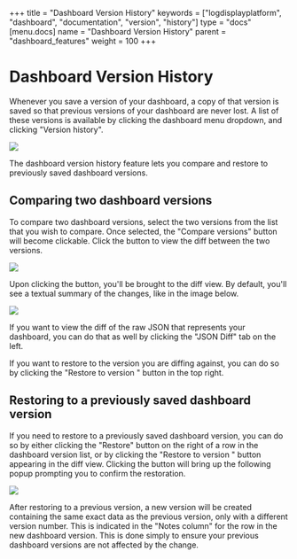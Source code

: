 +++
title = "Dashboard Version History"
keywords = ["logdisplayplatform", "dashboard", "documentation", "version", "history"]
type = "docs"
[menu.docs]
name = "Dashboard Version History"
parent = "dashboard_features"
weight = 100
+++


# Dashboard Version History

Whenever you save a version of your dashboard, a copy of that version is saved so that previous versions of your dashboard are never lost. A list of these versions is available by clicking the dashboard menu dropdown, and clicking "Version history".

<img class="no-shadow" src="/img/docs/v4/dashboard_versions_list.png">

The dashboard version history feature lets you compare and restore to previously saved dashboard versions.

## Comparing two dashboard versions

To compare two dashboard versions, select the two versions from the list that you wish to compare. Once selected, the "Compare versions" button will become clickable. Click the button to view the diff between the two versions.

<img class="no-shadow" src="/img/docs/v4/dashboard_versions_select.png">

Upon clicking the button, you'll be brought to the diff view. By default, you'll see a textual summary of the changes, like in the image below.

<img class="no-shadow" src="/img/docs/v4/dashboard_versions_diff_basic.png">

If you want to view the diff of the raw JSON that represents your dashboard, you can do that as well by clicking the "JSON Diff" tab on the left.

If you want to restore to the version you are diffing against, you can do so by clicking the "Restore to version <x>" button in the top right.

## Restoring to a previously saved dashboard version

If you need to restore to a previously saved dashboard version, you can do so by either clicking the "Restore" button on the right of a row in the dashboard version list, or by clicking the "Restore to version <x>" button appearing in the diff view. Clicking the button will bring up the following popup prompting you to confirm the restoration.

<img class="no-shadow" src="/img/docs/v4/dashboard_versions_restore.png">

After restoring to a previous version, a new version will be created containing the same exact data as the previous version, only with a different version number. This is indicated in the "Notes column" for the row in the new dashboard version. This is done simply to ensure your previous dashboard versions are not affected by the change.
